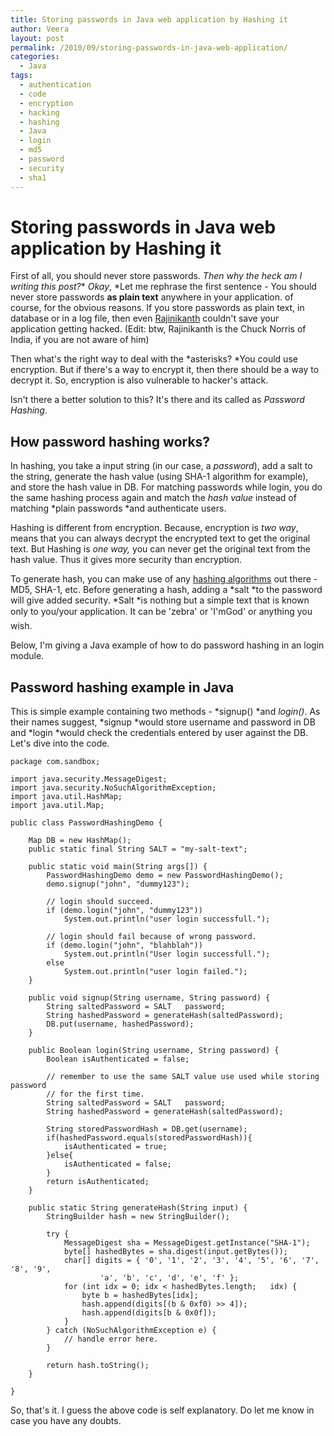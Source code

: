 ```yaml
---
title: Storing passwords in Java web application by Hashing it
author: Veera
layout: post
permalink: /2010/09/storing-passwords-in-java-web-application/
categories:
  - Java
tags:
  - authentication
  - code
  - encryption
  - hacking
  - hashing
  - Java
  - login
  - md5
  - password
  - security
  - sha1
---
```

# Storing passwords in Java web application by Hashing it

First of all, you should never store passwords. *Then why the heck am I writing this post?** *Okay*, *Let me rephrase the first sentence - You should never store passwords **as plain text** anywhere in your application. of course, for the obvious reasons. If you store passwords as plain text, in database or in a log file, then even [Rajinikanth][1] couldn't save your application getting hacked. (Edit: btw, Rajinikanth is the Chuck Norris of India, if you are not aware of him)

 [1]: http://en.wikipedia.org/wiki/Rajinikanth

Then what's the right way to deal with the *asterisks? *You could use encryption. But if there's a way to encrypt it, then there should be a way to decrypt it. So, encryption is also vulnerable to hacker's attack.

Isn't there a better solution to this? It's there and its called as *Password Hashing*.

## How password hashing works?

In hashing, you take a input string (in our case, a *password*), add a salt to the string, generate the hash value (using SHA-1 algorithm for example), and store the hash value in DB. For matching passwords while login, you do the same hashing process again and match the *hash value* instead of matching *plain passwords *and authenticate users.

Hashing is different from encryption. Because, encryption is *two way*, means that you can always decrypt the encrypted text to get the original text. But Hashing is *one way,* you can never get the original text from the hash value. Thus it gives more security than encryption.

To generate hash, you can make use of any [hashing algorithms][2] out there - MD5, SHA-1, etc. Before generating a hash, adding a *salt *to the password will give added security. *Salt *is nothing but a simple text that is known only to you/your application. It can be 'zebra' or 'I'mGod' or anything you wish.

 [2]: http://en.wikipedia.org/wiki/Cryptographic_hash_function#Cryptographic_hash_algorithms "Hashing algorithms"

Below, I'm giving a Java example of how to do password hashing in an login module.

## Password hashing example in Java

This is simple example containing two methods - *signup() *and *login()*. As their names suggest, *signup *would store username and password in DB and *login *would check the credentials entered by user against the DB. Let's dive into the code.

    package com.sandbox;
    
    import java.security.MessageDigest;
    import java.security.NoSuchAlgorithmException;
    import java.util.HashMap;
    import java.util.Map;
    
    public class PasswordHashingDemo {
    
    	Map DB = new HashMap();
    	public static final String SALT = "my-salt-text";
    
    	public static void main(String args[]) {
    		PasswordHashingDemo demo = new PasswordHashingDemo();
    		demo.signup("john", "dummy123");
    
    		// login should succeed.
    		if (demo.login("john", "dummy123"))
    			System.out.println("user login successfull.");
    
    		// login should fail because of wrong password.
    		if (demo.login("john", "blahblah"))
    			System.out.println("User login successfull.");
    		else
    			System.out.println("user login failed.");
    	}
    
    	public void signup(String username, String password) {
    		String saltedPassword = SALT   password;
    		String hashedPassword = generateHash(saltedPassword);
    		DB.put(username, hashedPassword);
    	}
    
    	public Boolean login(String username, String password) {
    		Boolean isAuthenticated = false;
    
    		// remember to use the same SALT value use used while storing password
    		// for the first time.
    		String saltedPassword = SALT   password;
    		String hashedPassword = generateHash(saltedPassword);
    
    		String storedPasswordHash = DB.get(username);
    		if(hashedPassword.equals(storedPasswordHash)){
    			isAuthenticated = true;
    		}else{
    			isAuthenticated = false;
    		}
    		return isAuthenticated;
    	}
    
    	public static String generateHash(String input) {
    		StringBuilder hash = new StringBuilder();
    
    		try {
    			MessageDigest sha = MessageDigest.getInstance("SHA-1");
    			byte[] hashedBytes = sha.digest(input.getBytes());
    			char[] digits = { '0', '1', '2', '3', '4', '5', '6', '7', '8', '9',
    					'a', 'b', 'c', 'd', 'e', 'f' };
    			for (int idx = 0; idx < hashedBytes.length;   idx) {
    				byte b = hashedBytes[idx];
    				hash.append(digits[(b & 0xf0) >> 4]);
    				hash.append(digits[b & 0x0f]);
    			}
    		} catch (NoSuchAlgorithmException e) {
    			// handle error here.
    		}
    
    		return hash.toString();
    	}
    
    }

So, that's it. I guess the above code is self explanatory. Do let me know in case you have any doubts.